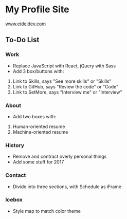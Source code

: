 # My Profile Site

www.eideldev.com

## To-Do List

### Work
* Replace JavaScript with React, jQuery with Sass
* Add 3 box/buttons with:
1) Link to Skills, says "See more skills" or "Skills"
2) Link to GitHub, says "Review the code" or "Code"
3) Link to SetMore, says "Interview me" or "Interview"

### About
* Add two boxes with:
1) Human-oriented resume
2) Machine-oriented resume

### History
* Remove and contract overly personal things
* Add some stuff for 2017

### Contact
* Divide into three sections, with Schedule as iFrame

### Icebox
* Style map to match color theme
